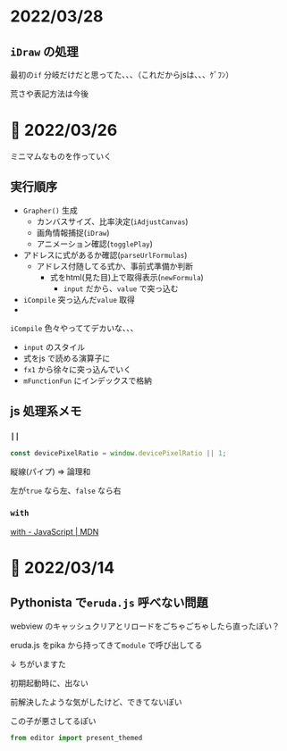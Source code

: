 # 2022/03/28

## `iDraw` の処理


最初の`if` 分岐だけだと思ってた、、、（これだからjsは、、、ｹﾞﾌﾝ）


荒さや表記方法は今後


# 📝 2022/03/26

ミニマムなものを作っていく


## 実行順序

- `Grapher()` 生成
  - カンバスサイズ、比率決定(`iAdjustCanvas`)
  - 画角情報捕捉(`iDraw`)
  - アニメーション確認(`togglePlay`)
- アドレスに式があるか確認(`parseUrlFormulas`)
  - アドレス付随してる式か、事前式準備か判断
    - 式をhtml(見た目)上で取得表示(`newFormula`)
      - `input` だから、`value` で突っ込む
- `iCompile` 突っ込んだ`value` 取得
- 

`iCompile` 色々やっててデカいな、、、
- `input` のスタイル
- 式をjs で読める演算子に
- `fx1` から徐々に突っ込んでいく
- `mFunctionFun` にインデックスで格納



## js 処理系メモ

### `||`

``` .js
const devicePixelRatio = window.devicePixelRatio || 1;
```

縦線(パイプ) => 論理和


左が`true` なら左、`false` なら右


### `with`

[with - JavaScript | MDN](https://developer.mozilla.org/ja/docs/Web/JavaScript/Reference/Statements/with)






# 📝 2022/03/14

## Pythonista で`eruda.js` 呼べない問題


webview のキャッシュクリアとリロードをごちゃごちゃしたら直ったぽい？


eruda.js をpika から持ってきて`module` で呼び出してる

↓ ちがいますた


初期起動時に、出ない


前解決したような気がしたけど、できてないぽい


この子が悪さしてるぽい

``` .py
from editor import present_themed
```



